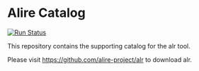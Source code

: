 # Alire Catalog

[![Run Status](https://api.shippable.com/projects/5ac50b342b913807002b0789/badge?branch=master)](https://app.shippable.com/github/alire-project/alire)

This repository contains the supporting catalog for the alr tool.

Please visit https://github.com/alire-project/alr to download alr.
